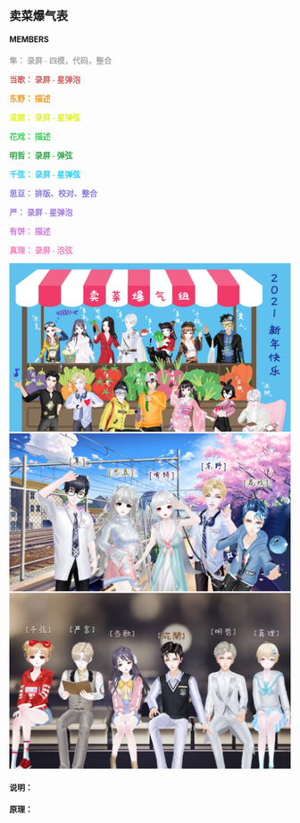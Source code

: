 ## 卖菜爆气表

#### MEMBERS
<p style="font-family: 'gaoyuan'; font-size:1em; color: #A8A8A8"><b>
隼：  录屏 - 四模，代码，整合
</b></p>

<p style="font-family: 'gaoyuan'; font-size:1em; color: indianred"><b>
当歌： 录屏 - 星弹泡 
</b></p>

<p style="font-family: 'gaoyuan'; font-size:1em; color: #ec971f"><b>
东野： 描述
</b></p>

<p style="font-family: 'gaoyuan'; font-size:1em; color: #E2F129"><b>
㳸開： 录屏 - 星弹弦 
</b></p>

<p style="font-family: 'gaoyuan'; font-size:1em; color: #34ce57"><b>
花戏： 描述 
</b></p>

<p style="font-family: 'gaoyuan'; font-size:1em; color: #28a745"><b>
明哲： 录屏 - 弹弦 
</b></p>

<p style="font-family: 'gaoyuan'; font-size:1em; color: #29D0F1"><b>
千弦： 录屏 - 星弹弦 
</b></p>

<p style="font-family: 'gaoyuan'; font-size:1em; color: #8879DE"><b>
思豆： 排版、校对、整合 
</b></p>

<p style="font-family: 'gaoyuan'; font-size:1em; color: #9F79DE"><b>
严： 录屏 - 星弹泡 
</b></p>

<p style="font-family: 'gaoyuan'; font-size:1em; color: #C979DE"><b>
有饼： 描述
</b></p>

<p style="font-family: 'gaoyuan'; font-size:1em; color: #F97CC0"><b>
真理： 录屏 - 泡弦
</b></p>

![Figure 1](imgs/全员-卖菜2.jpg "合照 —— 2021.2.11")
![Figure 2](imgs/电车.jpg "录点组 —— 2021.2.11")
![Figure 3](imgs/钢琴.jpg "录屏组 —— 2021.2.11")


#### 说明：

#### 原理：

[comment]: <> (#### 赞助、反馈通道：)

[comment]: <> (Motion planning is used in robotics for finding a sequence of valid configurations that moves the robot from the source to a destination.)



[comment]: <> (**Fig.1**: The simulation results of moving three exemplary objects. &#40;a&#41; The robot pile up three Domino blocks. &#40;b&#41; The robot stacks up two Coke cans. &#40;c&#41; The robot piles up three tissue boxes.)

[comment]: <> (![Figure 2]&#40;imgs/RealExecution.jpg "The real-world executions of previous simulation results. &#40;a&#41; The robot moves three Domino blocks to the goal. &#40;b&#41;The robot piles up two Coke cans. &#40;c&#41; The robot moves three tissue boxes to the goal."&#41;)

[comment]: <> (**Fig.2**: The real-world executions of previous simulation results. &#40;a&#41; The robot moves three Domino blocks to the goal. &#40;b&#41;The robot piles up two Coke cans. &#40;c&#41; The robot moves three tissue boxes to the goal.)

[comment]: <> (>[This paper]&#40;https://arxiv.org/pdf/1909.00192.pdf "Combined Task and Motion Planning for a Dual-arm Robot to Use a Suction Cup Tool"&#41; proposes a combined task and motion planner for a dual-arm robot to use a suction cup tool. The planner consists of three sub-planners – A suction pose subplanner and two regrasp and motion sub-planners. The suction pose sub-planner finds all the available poses for a suction cup tool to suck on the object, using the models of the tool and the object. The regrasp and motion sub-planner builds the regrasp graph that represents all possible grasp sequences to reorient and move the suction cup tool from an initial pose to a goal pose. Two regrasp graphs are used to plan for a single suction cup and the complex of the suction cup and an object respectively. The output of the proposed planner is a sequence of robot motion that uses a suction cup tool to manipulate objects following human instructions. The planner is examined and analyzed by both simulation experiments and real-world executions using several real-world tasks. The results show that the planner is efficient, robust, and can generate sequential transit and transfer robot motion to finish complicated combined task and motion planning tasks in a few seconds.)

[comment]: <> (#### Assembly Planning)

[comment]: <> (Assembly planning is to automatically find the detailed sets of instructions for the robot to assembly the product.)

[comment]: <> (![Figure 3]&#40;imgs/ex2.png "&#40;a&#41; Four-block assembly involves unstable assembly. &#40;b&#41; Seven-block assembly assembles the blocks into a cube."&#41;)

[comment]: <> (**Fig.3**: &#40;a&#41; Four-block assembly involves unstable assembly. &#40;b&#41; Seven-block assembly assembles the blocks into a cube.)

[comment]: <> (![Figure 4]&#40;imgs/real.png "&#40;a.1&#41;  The  left  picture  is  the  initial  configuration  of  the  assembly.  The  right  picture  is  the  final  configuration  of  the  robot  and  the  final  poseof  the  assembly.  &#40;a.2&#41;  It  is  the  initial  and  final  configuration  of  the  second  experiment.  &#40;b&#41;  The  robot  assembles  the  three  components  according  to  thesequence, direction, grasp configurations, auxiliary grasp configuration and assembly direction generating by the proposed planner. The red arrows indicatethe assembly direction. The left group of images is the simulation result of the motion planner. The right group of images is the real-world execution. &#40;c&#41;The left is the simulation result. The right is the real-world execution of the second experiment."&#41;)

[comment]: <> (**Fig.4**: &#40;a.1&#41;  The  left  picture  is  the  initial  configuration  of  the  assembly.  The  right  picture  is  the  final  configuration  of  the  robot  and  the  final  poseof  the  assembly.  &#40;a.2&#41;  It  is  the  initial  and  final  configuration  of  the  second  experiment.  &#40;b&#41;  The  robot  assembles  the  three  components  according  to  thesequence, direction, grasp configurations, auxiliary grasp configuration and assembly direction generating by the proposed planner. The red arrows indicatethe assembly direction. The left group of images is the simulation result of the motion planner. The right group of images is the real-world execution. &#40;c&#41;The left is the simulation result. The right is the real-world execution of the second experiment.)



[comment]: <> (>[This paper]&#40;https://arxiv.org****/pdf/2003.00699.pdf "Planning to Build Soma Blocks Using a Dual-arm Robot"&#41; presents a planner that can automatically find an optimal assembly sequence for a dual-arm robot to assemble the soma blocks. The planner uses the mesh model of objects and the final state of the assembly to generate all possible assembly sequence and evaluate the optimal assembly sequence by considering the stability, graspability, assemblability, as well as the need for a second arm. Especially, the need for a second arm is considered when supports from worktables and other workpieces are not enough to produce a stable assembly. The planner will refer to an assisting grasp to additionally hold and support the unstable components so that the robot can further assemble new workpieces and finally reach a stable state. The output of the planner is the optimal assembly orders, candidate grasps, assembly directions, and the assisting grasps if any. The output of the planner can be used to guide a dualarm robot to perform the assembly task. The planner is verified in both simulations and real-world executions.)